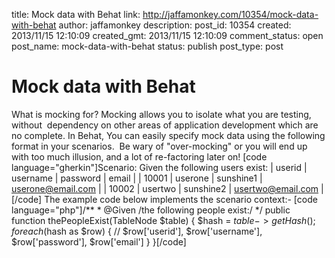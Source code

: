 title: Mock data with Behat
link: http://jaffamonkey.com/10354/mock-data-with-behat
author: jaffamonkey
description: 
post_id: 10354
created: 2013/11/15 12:10:09
created_gmt: 2013/11/15 12:10:09
comment_status: open
post_name: mock-data-with-behat
status: publish
post_type: post

# Mock data with Behat

What is mocking for? Mocking allows you to isolate what you are testing, without  dependency on other areas of application development which are no complete. In Behat, You can easily specify mock data using the following format in your scenarios.  Be wary of "over-mocking" or you will end up with too much illusion, and a lot of re-factoring later on! [code language="gherkin"]Scenario: Given the following users exist: | userid | username | password | email | | 10001 | userone | sunshine1 | userone@email.com | | 10002 | usertwo | sunshine2 | usertwo@email.com |[/code] The example code below implements the scenario context:- [code language="php"]/** * @Given /the following people exist:/ */ public function thePeopleExist(TableNode $table) { $hash = $table->getHash(); foreach ($hash as $row) { // $row['userid'], $row['username'], $row['password'], $row['email'] } }[/code]